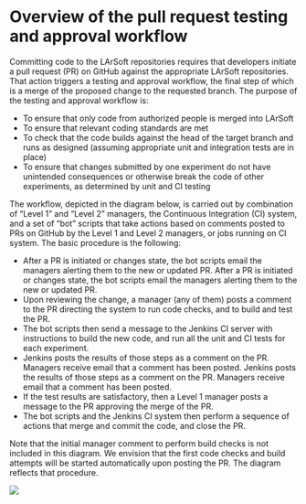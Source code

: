 Overview of the pull request testing and approval workflow
==========================================================================================================================

Committing code to the LArSoft repositories requires that developers initiate a pull request (PR) on GitHub against the appropriate LArSoft repositories. That action triggers a testing and approval workflow, the final step of which is a merge of the proposed change to the requested branch. The purpose of the testing and approval workflow is:

-   To ensure that only code from authorized people is merged into LArSoft
-   To ensure that relevant coding standards are met
-   To check that the code builds against the head of the target branch and runs as designed (assuming appropriate unit and integration tests are in place)
-   To ensure that changes submitted by one experiment do not have unintended consequences or otherwise break the code of other experiments, as determined by unit and CI testing

The workflow, depicted in the diagram below, is carried out by combination of “Level 1” and “Level 2” managers, the Continuous Integration (CI) system, and a set of “bot” scripts that take actions based on comments posted to PRs on GitHub by the Level 1 and Level 2 managers, or jobs running on CI system. The basic procedure is the following:

-   After a PR is initiated or changes state, the bot scripts email the managers alerting them to the new or updated PR. After a PR is initiated or changes state, the bot scripts email the managers alerting them to the new or updated PR.
-   Upon reviewing the change, a manager (any of them) posts a comment to the PR directing the system to run code checks, and to build and test the PR.
-   The bot scripts then send a message to the Jenkins CI server with instructions to build the new code, and run all the unit and CI tests for each experiment.
-   Jenkins posts the results of those steps as a comment on the PR. Managers receive email that a comment has been posted. Jenkins posts the results of those steps as a comment on the PR. Managers receive email that a comment has been posted.
-   If the test results are satisfactory, then a Level 1 manager posts a message to the PR approving the merge of the PR.
-   The bot scripts and the Jenkins CI system then perform a sequence of actions that merge and commit the code, and close the PR.

Note that the initial manager comment to perform build checks is not included in this diagram. We envision that the first code checks and build attempts will be started automatically upon posting the PR. The diagram reflects that procedure.

![](/redmine/attachments/download/56466/GitHub_messaging_sequence.png)
